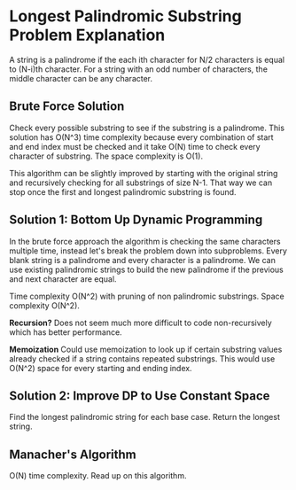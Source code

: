 # Longest Palindromic Substring Problem Explanation

A string is a palindrome if the each ith character for N/2 characters is equal to (N-i)th character. For a string with an odd number of characters, the middle character can be any character.

## Brute Force Solution
Check every possible substring to see if the substring is a palindrome. This solution has O(N^3) time complexity because every combination of start and end index must be checked and it take O(N) time to check every character of substring. The space complexity is O(1).

This algorithm can be slightly improved by starting with the original string and recursively checking for all substrings of size N-1. That way we can stop once the first and longest palindromic substring is found.

## Solution 1: Bottom Up Dynamic Programming
In the brute force approach the algorithm is checking the same characters multiple time, instead let's break the problem down into subproblems. Every blank string is a palindrome and every character is a palindrome. We can use existing palindromic strings to build the new palindrome if the previous and next character are equal.

Time complexity O(N^2) with pruning of non palindromic substrings. Space complexity O(N^2).

**Recursion?**
Does not seem much more difficult to code non-recursively which has better performance.

**Memoization**
Could use memoization to look up if certain substring values already checked if a string contains repeated substrings. This would use O(N^2) space for every starting and ending index.

## Solution 2: Improve DP to Use Constant Space
Find the longest palindromic string for each base case. Return the longest string.

## Manacher's Algorithm 
O(N) time complexity. Read up on this algorithm.